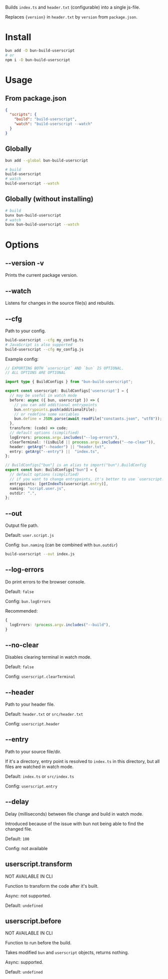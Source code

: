 Builds `index.ts` and `header.txt` (configurable) into a single js-file.

Replaces `{version}` in `header.txt` by `version` from `package.json`.

# Install

```sh
bun add -D bun-build-userscript
# or
npm i -D bun-build-userscript
```

# Usage

## From package.json

```json
{
  "scripts": {
    "build": "build-userscript",
    "watch": "build-userscript --watch"
  }
}
```

## Globally

```sh
bun add --global bun-build-userscript

# build
build-userscript
# watch
build-userscript --watch
```

## Globally (without installing)

```sh
# build
bunx bun-build-userscript
# watch
bunx bun-build-userscript --watch
```

# Options

## --version -v

Prints the current package version.

## --watch

Listens for changes in the source file(s) and rebuilds.

## --cfg

Path to your config.

```bash
build-userscript --cfg my_config.ts
# JavaScript is also supported
build-userscript --cfg my_config.js
```

Example config:

```ts
// EXPORTING BOTH `userscript` AND `bun` IS OPTIONAL.
// ALL OPTIONS ARE OPTIONAL

import type { BuildConfigs } from "bun-build-userscript";

export const userscript: BuildConfigs['userscript'] = {
  // may be useful in watch mode
  before: async ({ bun, userscript }) => {
    // you can add additional entrypoints
    bun.entrypoints.push(additionalFile);
    // or redefine some variables
    bun.define = JSON.parse(await readFile("constants.json", "utf8"));
  },
  transform: (code) => code;
  // default options (simplified)
  logErrors: process.argv.includes("--log-errors"),
  clearTerminal: !(isBuild || process.argv.includes("--no-clear")),
  header: getArg("--header") || "header.txt",
  entry: getArg("--entry") ||  "index.ts",
};

// BuildConfigs["bun"] is an alias to import("bun").BuildConfig
export const bun: BuildConfigs["bun"] = {
  // default options (simplified)
  // if you want to change entrypoints, it's better to use `userscript.before` instead
  entrypoints: [getIndexTs(userscript.entry)],
  naming: "script.user.js",
  outdir: ".",
};
```

## --out

Output file path.

Default: `user.script.js`

Config: `bun.naming` (can be combined with `bun.outdir`)

```bash
build-userscript --out index.js
```

## --log-errors

Do print errors to the browser console.

Default: `false`

Config: `bun.logErrors`

Recommended:

```ts
{
  logErrors: !process.argv.includes("--build"),
}
```

## --no-clear

Disables clearing terminal in watch mode.

Default: `false`

Config: `userscript.clearTerminal`

## --header

Path to your header file.

Default: `header.txt` or `src/header.txt`

Config: `userscript.header`

## --entry

Path to your source file/dir.

If it's a directory, entry point is resolved to `index.ts`
in this directory, but all files are watched in watch mode.

Default: `index.ts` or `src/index.ts`

Config: `userscript.entry`

## --delay

Delay (milliseconds) between file change and build in watch mode.

Introduced because of the issue with bun not being able to find the changed file.

Default: `100`

Config: not available

## userscript.transform

NOT AVAILABLE IN CLI

Function to transform the code after it's built.

Async: not supported.

Default: `undefined`

## userscript.before

NOT AVAILABLE IN CLI

Function to run before the build.

Takes modified `bun` and `userscript` objects, returns nothing.

Async: supported.

Default: `undefined`
